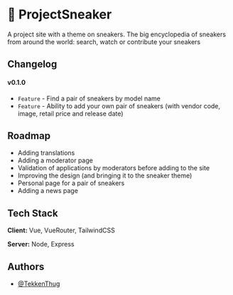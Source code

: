 
# 👟 ProjectSneaker

A project site with a theme on sneakers. The big encyclopedia of sneakers from around the world: search, watch or contribute your sneakers


## Changelog

#### v0.1.0
- `Feature` - Find a pair of sneakers by model name
- `Feature` - Ability to add your own pair of sneakers (with vendor code, image, retail price and release date)
## Roadmap

- Adding translations
- Adding a moderator page
- Validation of applications by moderators before adding to the site
- Improving the design (and bringing it to the sneaker theme)
- Personal page for a pair of sneakers
- Adding a news page


## Tech Stack

**Client:** Vue, VueRouter, TailwindCSS

**Server:** Node, Express


## Authors

- [@TekkenThug](https://www.github.com/TekkenThug)

  